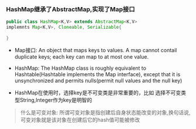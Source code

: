 ### HashMap继承了AbstractMap,实现了Map接口
```java
public class HashMap<K,V> extends AbstractMap<K,V> 
implemnts Map<K,V>, Cloneable, Serializable{
    
}
```
* Map接口: An object that maps keys to values. A map cannot contail duplicate keys; each key can map to at most one value.

* HashMap: The HashMap class is roughly equivalent to Hashtable(Hashtable implements the Map interface), except that it is unsynchronized and permits nulls(permit null values and the null key)

* HashMap在使用时，选择key是不可变类是非常重要的，比如
选择不可变类型String,Integer作为key是明智的
> 什么是可变对象: 所谓可变对象是指创建后自身状态能改变的对象,换句话说,可变对象就是该对象在创建后它的hash值可能被修改